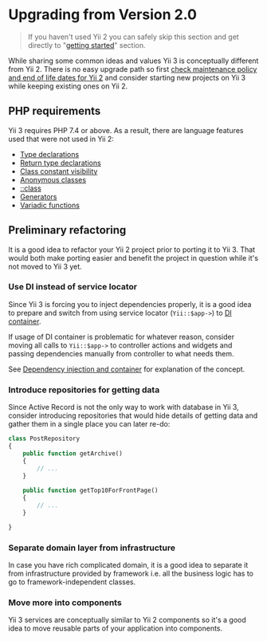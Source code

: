 # Upgrading from Version 2.0

> If you haven't used Yii 2 you can safely skip this section and get directly to "[getting started](../start/installation.md)"
> section.

While sharing some common ideas and values Yii 3 is conceptually different from Yii 2. There is no easy upgrade
path so first [check maintenance policy and end of life dates for Yii 2](https://www.yiiframework.com/release-cycle)
and consider starting new projects on Yii 3 while keeping existing ones on Yii 2.

## PHP requirements

Yii 3 requires PHP 7.4 or above. As a result, there are language features used that were not used in Yii 2:

- [Type declarations](https://www.php.net/manual/en/functions.arguments.php#functions.arguments.type-declaration)
- [Return type declarations](https://www.php.net/manual/en/functions.returning-values.php#functions.returning-values.type-declaration)
- [Class constant visibility](https://www.php.net/manual/en/language.oop5.constants.php)
- [Anonymous classes](https://www.php.net/manual/en/language.oop5.anonymous.php)
- [::class](https://www.php.net/manual/en/language.oop5.basic.php#language.oop5.basic.class.class)
- [Generators](https://www.php.net/manual/en/language.generators.php)
- [Variadic functions](https://www.php.net/manual/en/functions.arguments.php#functions.variable-arg-list)

## Preliminary refactoring

It is a good idea to refactor your Yii 2 project prior to porting it to Yii 3. That would both make porting easier
and benefit the project in question while it's not moved to Yii 3 yet.

### Use DI instead of service locator

Since Yii 3 is forcing you to inject dependencies properly, it is a good idea to prepare and switch from using
service locator (`Yii::$app->`) to [DI container](https://www.yiiframework.com/doc/guide/2.0/en/concept-di-container).

If usage of DI container is problematic for whatever reason, consider moving all calls to `Yii::$app->` to controller
actions and widgets and passing dependencies manually from controller to what needs them.

See [Dependency injection and container](../concept/di-container.md) for explanation of the concept.

### Introduce repositories for getting data

Since Active Record is not the only way to work with database in Yii 3, consider introducing repositories that would
hide details of getting data and gather them in a single place you can later re-do: 

```php
class PostRepository
{
    public function getArchive()
    {
        // ...
    }
    
    public function getTop10ForFrontPage()
    {
        // ...
    }

}
```

### Separate domain layer from infrastructure

In case you have rich complicated domain, it is a good idea to separate it from infrastructure provided by framework i.e.
all the business logic has to go to framework-independent classes.

### Move more into components

Yii 3 services are conceptually similar to Yii 2 components so it's a good idea to move reusable parts of your application
into components.
